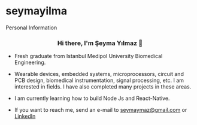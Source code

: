 # seymayilma
Personal Information

<h3 align="center">Hi there, I'm Şeyma Yılmaz 👋</h3>

- Fresh graduate from Istanbul Medipol University Biomedical Engineering. 

- Wearable devices, embedded systems, microprocessors, circuit and PCB design, biomedical instrumentation, signal processing, etc. I am interested in fields. I have also completed many projects in these areas.
- I am currently learning how to build Node Js and React-Native.
- If you want to reach me, send an e-mail to [seymaymaz@gmail.com](mailto:seymaymaz8@gmail.com) or [LinkedIn](https://www.linkedin.com/in/seymaymaz/)


